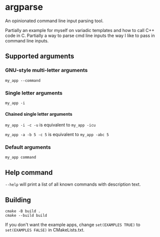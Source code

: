# argparse

An opinionated command line input parsing tool.

Partially an example for myself on variadic templates and how to call C++ code in C. Partially a way to parse cmd line inputs the way I like to pass in command line inputs.

## Supported arguments

### GNU-style multi-letter arguments

`
my_app --command
`

### Single letter arguments

`
my_app -i
`

#### Chained single letter arguments

`my_app -i -c -u` is equivalent to `my_app -icu`

`my_app -a -b 5 -c 5` is equivalent to `my_app -abc 5`

### Default arguments

`my_app command`

## Help command
`--help` will print a list of all known commands with description text.

## Building

```
cmake -B build .
cmake --build build
```

If you don't want the example apps, change `set(EXAMPLES TRUE)` to `set(EXAMPLES FALSE)` in CMakeLists.txt.
